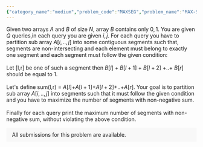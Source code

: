 ```yaml
---
{"category_name":"medium","problem_code":"MAXSEG","problem_name":"MAX-SEG","problemComponents":{"constraints":"- $1\\le T  \\le 10$ \n- $1\\le N, Q  \\le 5 \\cdot10^5$ \n- $|A_i| \\le 10^9 $\n- $0\\le B_i \\le1$\n- $1 \\le L \\le R \\le N$\n- Sum of $N$ over all test cases does not exceed $5\\cdot10^5$\n- Sum of $Q$ over all test cases does not exceed $5\\cdot10^5$\n","constraintsState":true,"subtasks":"**Subtask #1 (5 points)**\n- $1\\le N \\le 1000$\n- $Q = 1$\n- Sum of $N$ over all test cases does not exceed $10^3$\n\n**Subtask #2 (30 points)**\n- $1\\le N \\le 5 \\cdot 10^5$\n- $Q = 1$\n- Sum of $N$ over all test cases does not exceed $5\\cdot10^5$\n\n**Subtask #3 (65 points)**\n- Original constraints\n","subtasksState":true,"inputFormat":"- The first line contains an integer $T$, denoting the number of test cases. The $T$ test cases then follow:\n- The first line of each test case contains two space-separated integers $N, Q$.\n- The second line contains $N$ space-separated integers $A_1, A_2,\\dots, A_N$.\n- The third line contains $N$ space-separated integers $B_1, B_2,\\dots, B_N$.\n- $Q$ lines follow, each containing two space-separated integers $L, R$.","inputFormatState":true,"outputFormat":"For each query, output in a single line the maximum goodness of a partition of $[L, R]$. If there is no possible partition, print $0$. ","outputFormatState":true,"sampleTestCases":{"0":{"id":1,"input":"1\n5 1\n1 1 1 1 2\n1 1 0 1 1\n2 5","output":3,"explanation":"**Test Case $1$:** We can divide the subarray $[2, 5]$ into $[2,3], [4,4] ,[5,5]$.","isDeleted":false}}},"video_editorial_url":"","languages_supported":{"0":"CPP14","1":"C","2":"JAVA","3":"PYTH 3.6","4":"CPP17","5":"PYTH","6":"PYP3","7":"CS2","8":"ADA","9":"PYPY","10":"TEXT","11":"PAS fpc","12":"NODEJS","13":"RUBY","14":"PHP","15":"GO","16":"HASK","17":"TCL","18":"PERL","19":"SCALA","20":"LUA","21":"kotlin","22":"BASH","23":"JS","24":"LISP sbcl","25":"rust","26":"PAS gpc","27":"BF","28":"CLOJ","29":"R","30":"D","31":"CAML","32":"FORT","33":"ASM","34":"swift","35":"FS","36":"WSPC","37":"LISP clisp","38":"SQL","39":"SCM guile","40":"PERL6","41":"ERL","42":"CLPS","43":"ICK","44":"NICE","45":"PRLG","46":"ICON","47":"COB","48":"SCM chicken","49":"PIKE","50":"SCM qobi","51":"ST","52":"SQLQ","53":"NEM"},"max_timelimit":1,"source_sizelimit":50000,"problem_author":"tle_99","problem_tester":"","date_added":"19-10-2021","tags":{"0":"binary","1":"binary","2":"ltime101","3":"medium","4":"tle_99"},"problem_difficulty_level":"Unavailable","best_tag":"Binary Search","editorial_url":"https://discuss.codechef.com/problems/MAXSEG","time":{"view_start_date":1635354000,"submit_start_date":1635354000,"visible_start_date":1635354000,"end_date":1735669800},"is_direct_submittable":false,"problemDiscussURL":"https://discuss.codechef.com/search?q=MAXSEG","is_proctored":false,"visitedContests":{},"layout":"problem"}
---
```

Given two arrays $A$ and $B$ of size $N$, array $B$ contains only ${0,1}$. You are given $Q$ queries,in each query you are given $i,j$.
For each query you have to partition sub array $A[i,..,j]$ into some contiguous segments such that, segments are non-intersecting and each element must belong to exactly one segment and each segment must follow the given condition:
<br />
<br />
Let [l,r] be one of such a segment then $B[l]$ + $B[l+1]$ + $B[l+2]$ +..+ $B[r]$ should be equal to 1.
<br />
<br />
Let's define sum(l,r) = $A[l]$+$A[l+1]$+$A[l+2]$+..+$A[r]$. Your goal is to partition  sub array $A[i,..,j]$ into segments such that it must follow the given condition and you have to maximize the number of segments with non-negative sum. 
<br />
<br />
Finally for each query print the maximum number of segments with non-negative sum, without violating the above condition.
<aside style='background: #f8f8f8;padding: 10px 15px;'><div>All submissions for this problem are available.</div></aside>